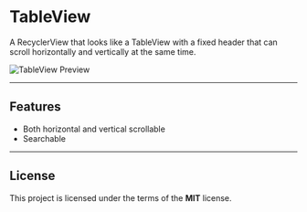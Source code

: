 # TableView
A RecyclerView that looks like a TableView with a fixed header that can scroll horizontally and vertically at the same time.

![TableView Preview](https://media.giphy.com/media/cY9n8HTNHLJqxFzOsg/giphy.gif)

---

## Features
- Both horizontal and vertical scrollable
- Searchable

---

## License

This project is licensed under the terms of the **MIT** license.
